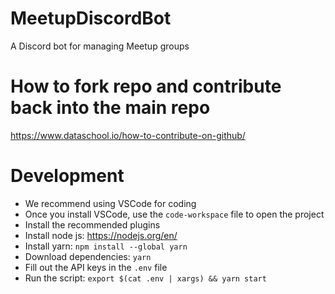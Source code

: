 # MeetupDiscordBot 
A Discord bot for managing Meetup groups

# How to fork repo and contribute back into the main repo
https://www.dataschool.io/how-to-contribute-on-github/

# Development
- We recommend using VSCode for coding
- Once you install VSCode, use the `code-workspace` file to open the project
- Install the recommended plugins
- Install node js: https://nodejs.org/en/ 
- Install yarn: `npm install --global yarn`
- Download dependencies: `yarn`
- Fill out the API keys in the `.env` file
- Run the script: `export $(cat .env | xargs) && yarn start`